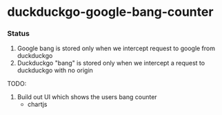 # duckduckgo-google-bang-counter

### Status

1. Google bang is stored only when we intercept request to google from duckduckgo
2. Duckduckgo "bang" is stored only when we intercept a request to duckduckgo with no origin

TODO:
1. Build out UI which shows the users bang counter
    - chartjs
